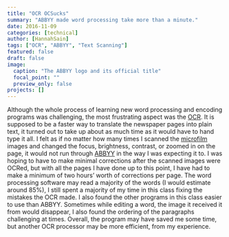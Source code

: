```yaml
---
title: "OCR OCSucks"
summary: "ABBYY made word processing take more than a minute."
date: 2016-11-09
categories: [technical]
author: [HannahSain]
tags: ["OCR", "ABBYY", "Text Scanning"]
featured: false
draft: false
image:
  caption: "The ABBYY logo and its official title"
  focal_point: ""
  preview_only: false
projects: []
---
```

Although the whole process of learning new word processing and encoding programs was challenging, the most frustrating aspect was the [OCR](https://www.abbyy.com/en-us/finereader/about-ocr/what-is-ocr/). It is supposed to be a faster way to translate the newspaper pages into plain text, it turned out to take up about as much time as it would have to hand type it all. I felt as if no matter how many times I scanned the [microfilm](https://www.nedcc.org/free-resources/preservation-leaflets/6.-reformatting/6.1-microfilm-and-microfiche) images and changed the focus, brightness, contrast, or zoomed in on the page, it would not run through [ABBYY](https://www.abbyy.com/en-us/) in the way I was expecting it to. I was hoping to have to make minimal corrections after the scanned images were OCRed, but with all the pages I have done up to this point, I have had to make a minimum of two hours’ worth of corrections per page. The word processing software may read a majority of the words (I would estimate around 85%), I still spent a majority of my time in this class fixing the mistakes the OCR made. I also found the other programs in this class easier to use than ABBYY. Sometimes while editing a word, the image it received it from would disappear, I also found the ordering of the paragraphs challenging at times. Overall, the program may have saved me some time, but another OCR processor may be more efficient, from my experience.

